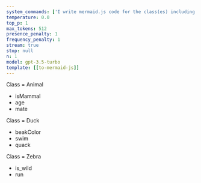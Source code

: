 ```yaml
---
system_commands: ['I write mermaid.js code for the class(es) including inferred types and relationships.']
temperature: 0.0
top_p: 1
max_tokens: 512
presence_penalty: 1
frequency_penalty: 1
stream: true
stop: null
n: 1
model: gpt-3.5-turbo
template: [[to-mermaid-js]]
---
```


Class = Animal
- isMammal
- age
- mate

Class = Duck
- beakColor
- swim
- quack

Class = Zebra
- is_wild
- run